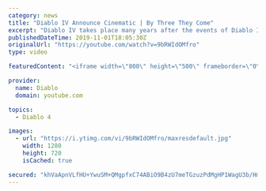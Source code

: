 ```yaml
---
category: news
title: "Diablo IV Announce Cinematic | By Three They Come"
excerpt: "Diablo IV takes place many years after the events of Diablo III, after millions have been slaughtered by the actions of the High Heavens and Burning Hells alike."
publishedDateTime: 2019-11-01T18:05:30Z
originalUrl: "https://youtube.com/watch?v=9bRWIdOMfro"
type: video

featuredContent: "<iframe width=\"800\" height=\"500\" frameborder=\"0\" src=\"https://www.youtube.com/embed/9bRWIdOMfro\" allow=\"accelerometer; autoplay; encrypted-media; gyroscope; picture-in-picture\" allowfullscreen></iframe>"

provider:
  name: Diablo
  domain: youtube.com

topics:
  - Diablo 4

images:
  - url: "https://i.ytimg.com/vi/9bRWIdOMfro/maxresdefault.jpg"
    width: 1280
    height: 720
    isCached: true

secured: "khVaApnVLfHU+YwuSM+QMgpfxC74ABiO9B4zU7meTGzuzPdMgHP1WagU3b/HmQw15SdxXavxOoOLpgSh7pHw9nYjT4qvqlC1DPo9y7K3SI0Z37ZY666nlwyTlIeiMI8LyypKqyWL7tM0vV4hbCkw9ABWdhw8jUhiAwCAh3P/1Vg/rNlRwtNfy/EB/4mFUvkvUPONKUBWIF1BS9vz5WjFE+xi8NqRGApJw3loHkjXvKWfa5EIEuW7L+/VzRo4dN79OCUH8UYNyeQx4EXDTLyiyvzAbWEeyxPRg9/Vqfvi5dk72V8sGkfxlJBjfsK1YAb89kSb4grPhKb1xAB2iOGK0jRrAGRMxQWXZjRrFGjTze9zxr4Wcv5fwnp9WKDDVsVaT5YA4x8xiWYe0kHRx6NdXwjwJrZPgLHhSvVONZxP4uqd/fIueqEItgZjTuHnAnV/;uxnIw8upPgqN89aJyYiTDQ=="
---
```


